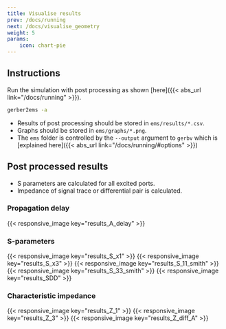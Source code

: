 ```yaml
---
title: Visualise results
prev: /docs/running
next: /docs/visualise_geometry
weight: 5
params:
    icon: chart-pie
---
```


## Instructions

Run the simulation with post processing as shown [here]({{< abs_url link="/docs/running" >}}).

```bash {filename="Run simulation and output to default location"}
gerber2ems -a
```

- Results of post processing should be stored in ```ems/results/*.csv```.
- Graphs should be stored in ```ems/graphs/*.png```.
- The ```ems``` folder is controlled by the ```--output``` argument to ```gerbv``` which is [explained here]({{< abs_url link="/docs/running/#options" >}})

## Post processed results
- S parameters are calculated for all excited ports.
- Impedance of signal trace or differential pair is calculated.

### Propagation delay
{{< responsive_image key="results_A_delay" >}}

### S-parameters
{{< responsive_image key="results_S_x1" >}}
{{< responsive_image key="results_S_x3" >}}
{{< responsive_image key="results_S_11_smith" >}}
{{< responsive_image key="results_S_33_smith" >}}
{{< responsive_image key="results_SDD" >}}

### Characteristic impedance
{{< responsive_image key="results_Z_1" >}}
{{< responsive_image key="results_Z_3" >}}
{{< responsive_image key="results_Z_diff_A" >}}
